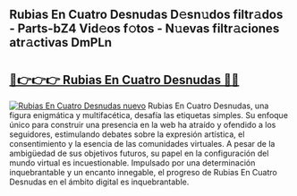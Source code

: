 ## Rubias En Cuatro Desnudas D𝚎sn𝚞dos filtr𝚊dos - Parts-bZ4 Vid𝚎os f𝚘tos - N𝚞evas filtr𝚊ciones atr𝚊ctivas DmPLn

# <h2><a href="http://mb1w3sl.tromn.icu/?c=Rubias+En+Cuatro+Desnudas">🔗👉👉👉 Rubias En Cuatro Desnudas 🔗🔗</a></h2>

[![Rubias En Cuatro Desnudas nuevo](https://i.imgur.com/pEAQMta.gif)](http://mb1w3sl.tromn.icu/?c=Rubias+En+Cuatro+Desnudas)
Rubias En Cuatro Desnudas, una figura enigmática y multifacética, desafía las etiquetas simples. Su enfoque único para construir una presencia en la web ha atraído y ofendido a los seguidores, estimulando debates sobre la expresión artística, el consentimiento y la esencia de las comunidades virtuales. A pesar de la ambigüedad de sus objetivos futuros, su papel en la configuración del mundo virtual es incuestionable. Impulsado por una determinación inquebrantable y un encanto innegable, el progreso de Rubias En Cuatro Desnudas en el ámbito digital es inquebrantable.
